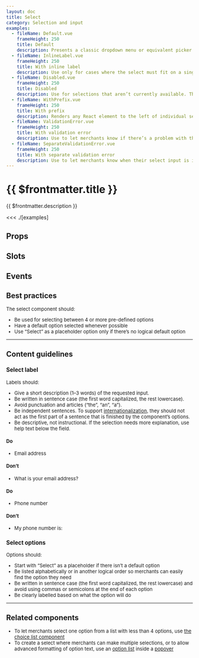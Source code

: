 ```yaml
---
layout: doc
title: Select
category: Selection and input
examples:
  - fileName: Default.vue
    frameHeight: 250
    title: Default
    description: Presents a classic dropdown menu or equivalent picker as determined by merchants’ browsers.
  - fileName: InlineLabel.vue
    frameHeight: 250
    title: With inline label
    description: Use only for cases where the select must fit on a single line, such as in a toolbar.
  - fileName: Disabled.vue
    frameHeight: 250
    title: Disabled
    description: Use for selections that aren’t currently available. The surrounding interface should make it clear why the select box is disabled and how to activate it.
  - fileName: WithPrefix.vue
    frameHeight: 250
    title: With prefix
    description: Renders any React element to the left of individual select options. Does not show in the dropdown.
  - fileName: ValidationError.vue
    frameHeight: 250
    title: With validation error
    description: Use to let merchants know if there’s a problem with their selection. For selects, a selection is typically invalid only when using a placeholder option (“Select”) and no other selection has been made.
  - fileName: SeparateValidationError.vue
    frameHeight: 250
    title: With separate validation error
    description: Use to let merchants know when their select input is invalid in the context of a group of form inputs that the select depends on.
---
```


# {{ $frontmatter.title }}

<Lede>

{{ $frontmatter.description }}

</Lede>

<Examples>

<<< ./[examples]

</Examples>

## Props

<PropsTable />

## Slots

<SlotsTable />

## Events

<EventsTable typeFile="SelectEvents" />

<div style="font-size: 0.8125rem">

## Best practices

The select component should:

- Be used for selecting between 4 or more pre-defined options
- Have a default option selected whenever possible
- Use “Select” as a placeholder option only if there’s no logical default option

---

## Content guidelines

### Select label

Labels should:

- Give a short description (1–3 words) of the requested input.
- Be written in sentence case (the first word capitalized, the rest lowercase).
- Avoid punctuation and articles (“the”, “an”, “a”).
- Be independent sentences. To support [internationalization](https://polaris.shopify.com/foundations/internationalization), they should not act as the first part of a sentence that is finished by the component’s options.
- Be descriptive, not instructional. If the selection needs more explanation, use help text below the field.

<DoDont>

#### Do

- Email address

#### Don’t

- What is your email address?

</DoDont>

<DoDont>

#### Do

- Phone number

#### Don’t

- My phone number is:

</DoDont>

### Select options

Options should:

- Start with “Select” as a placeholder if there isn’t a default option
- Be listed alphabetically or in another logical order so merchants can easily find the option they need
- Be written in sentence case (the first word capitalized, the rest lowercase) and avoid using commas or semicolons at the end of each option
- Be clearly labelled based on what the option will do

---

## Related components

- To let merchants select one option from a list with less than 4 options, use [the choice list component](/components/ChoiceList)
- To create a select where merchants can make multiple selections, or to allow advanced formatting of option text, use an [option list](/components/OptionList) inside a [popover](/components/Popover)

</div>

